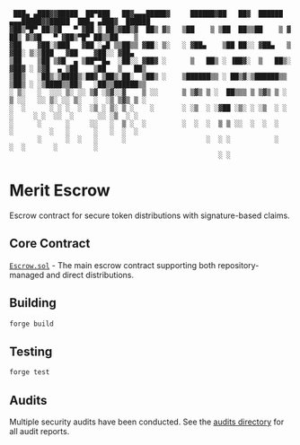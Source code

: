 ```
 ███▄ ▄███▓▓█████  ██▀███   ██▓▄▄▄█████▓     ██████▓██   ██▓  ██████ ▄▄▄█████▓▓█████  ███▄ ▄███▓  ██████
▓██▒▀█▀ ██▒▓█   ▀ ▓██ ▒ ██▒▓██▒▓  ██▒ ▓▒   ▒██    ▒ ▒██  ██▒▒██    ▒ ▓  ██▒ ▓▒▓█   ▀ ▓██▒▀█▀ ██▒▒██    ▒
▓██    ▓██░▒███   ▓██ ░▄█ ▒▒██▒▒ ▓██░ ▒░   ░ ▓██▄    ▒██ ██░░ ▓██▄   ▒ ▓██░ ▒░▒███   ▓██    ▓██░░ ▓██▄
▒██    ▒██ ▒▓█  ▄ ▒██▀▀█▄  ░██░░ ▓██▓ ░      ▒   ██▒ ░ ▐██▓░  ▒   ██▒░ ▓██▓ ░ ▒▓█  ▄ ▒██    ▒██   ▒   ██▒
▒██▒   ░██▒░▒████▒░██▓ ▒██▒░██░  ▒██▒ ░    ▒██████▒▒ ░ ██▒▓░▒██████▒▒  ▒██▒ ░ ░▒████▒▒██▒   ░██▒▒██████▒▒
░ ▒░   ░  ░░░ ▒░ ░░ ▒▓ ░▒▓░░▓    ▒ ░░      ▒ ▒▓▒ ▒ ░  ██▒▒▒ ▒ ▒▓▒ ▒ ░  ▒ ░░   ░░ ▒░ ░░ ▒░   ░  ░▒ ▒▓▒ ▒ ░
░  ░      ░ ░ ░  ░  ░▒ ░ ▒░ ▒ ░    ░       ░ ░▒  ░ ░▓██ ░▒░ ░ ░▒  ░ ░    ░     ░ ░  ░░  ░      ░░ ░▒  ░ ░
░      ░      ░     ░░   ░  ▒ ░  ░         ░  ░  ░  ▒ ▒ ░░  ░  ░  ░    ░         ░   ░      ░   ░  ░  ░
       ░      ░  ░   ░      ░                    ░  ░ ░           ░              ░  ░       ░         ░
                                                    ░ ░
```

# Merit Escrow

Escrow contract for secure token distributions with signature-based claims.

## Core Contract

[`Escrow.sol`](src/Escrow.sol) - The main escrow contract supporting both repository-managed and direct distributions.

## Building

```bash
forge build
```

## Testing

```bash
forge test
```

## Audits

Multiple security audits have been conducted. See the [audits directory](audits/) for all audit reports.
